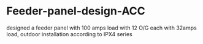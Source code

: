 # Feeder-panel-design-ACC
designed a feeder panel with 100 amps load with 12 O/G each with 32amps load, outdoor installation according to IPX4 series
